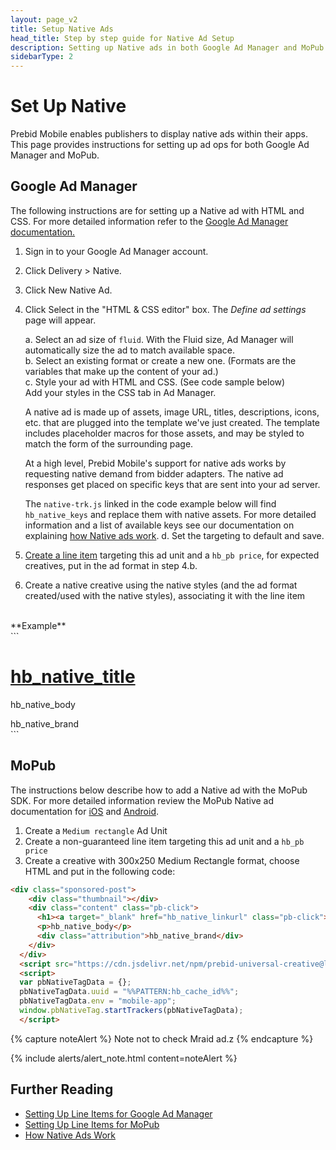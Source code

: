```yaml
---
layout: page_v2
title: Setup Native Ads
head_title: Step by step guide for Native Ad Setup
description: Setting up Native ads in both Google Ad Manager and MoPub.
sidebarType: 2
---
```


# Set Up Native

Prebid Mobile enables publishers to display native ads within their apps. This page provides instructions for setting up ad ops for both Google Ad Manager and MoPub.


## Google Ad Manager

The following instructions are for setting up a Native ad with HTML and CSS. For more detailed information refer to the [Google Ad Manager documentation.](https://support.google.com/admanager/answer/7661907)

1. Sign in to your Google Ad Manager account.
2. Click Delivery > Native.
3. Click New Native Ad.
4. Click Select in the "HTML & CSS editor" box. The *Define ad settings* page will appear.

      a. Select an ad size of `fluid`. With the Fluid size, Ad Manager will automatically size the ad to match available space.  
      b. Select an existing format or create a new one. (Formats are the variables that make up the content of your ad.)  
      c. Style your ad with HTML and CSS. (See code sample below)  
      Add your styles in the CSS tab in Ad Manager.

      A native ad is made up of assets, image URL, titles, descriptions, icons, etc. that are plugged into the template we've just created. The template includes placeholder macros for those assets, and may be styled to match the form of the surrounding page.

      At a high level, Prebid Mobile's support for native ads works by requesting native demand from bidder adapters. The native ad responses get placed on specific keys that are sent into your ad server.  

      The `native-trk.js` linked in the code example below will find `hb_native_keys` and replace them with native assets. For more detailed information and a list of available keys see our documentation on explaining [how Native ads work](/dev-docs/show-native-ads.html#how-native-ads-work).
      d. Set the targeting to default and save.

5. [Create a line item](/prebid-mobile/adops-line-item-setup-dfp.html) targeting this ad unit and a `hb_pb price`, for expected creatives, put in the ad format in step 4.b.
6. Create a native creative using the native styles (and the ad format created/used with the native styles), associating it with the line item

<br>
**Example**
<br>
```
<div class="sponsored-post">
  <div class="thumbnail"></div>
  <div class="content" class="pb-click">
    <h1><a target="_blank" href="hb_native_linkurl" class="pb-click">hb_native_title</a></h1>
    <p>hb_native_body</p>
    <div class="attribution">hb_native_brand</div>
  </div>
</div>
<script src="https://cdn.jsdelivr.net/npm/prebid-universal-creative@latest/dist/native-trk.js"></script>
<script>
  var pbNativeTagData = {};
  pbNativeTagData.uuid = "%%PATTERN:hb_cache_id%%";
  pbNativeTagData.env = "mobile-app";
  window.pbNativeTag.startTrackers(pbNativeTagData);
</script>
```

## MoPub

The instructions below describe how to add a Native ad with the MoPub SDK. For more detailed information review the MoPub Native ad documentation for [iOS](https://developers.mopub.com/publishers/ios/native/) and [Android](https://developers.mopub.com/publishers/android/native/).  

  1. Create a `Medium rectangle` Ad Unit
  2. Create a non-guaranteed line item targeting this ad unit and a `hb_pb price`
  3. Create a creative with 300x250 Medium Rectangle format, choose HTML and put in the following code:

```html
<div class="sponsored-post">
    <div class="thumbnail"></div>
    <div class="content" class="pb-click">
      <h1><a target="_blank" href="hb_native_linkurl" class="pb-click">hb_native_title</a></h1>
      <p>hb_native_body</p>
      <div class="attribution">hb_native_brand</div>
    </div>
  </div>
  <script src="https://cdn.jsdelivr.net/npm/prebid-universal-creative@latest/dist/native-trk.js"></script>
  <script>
  var pbNativeTagData = {};
  pbNativeTagData.uuid = "%%PATTERN:hb_cache_id%%";
  pbNativeTagData.env = "mobile-app";
  window.pbNativeTag.startTrackers(pbNativeTagData);
  </script>
```

{% capture noteAlert %}
Note not to check Mraid ad.z
{% endcapture %}

{% include alerts/alert_note.html content=noteAlert %}

## Further Reading
- [Setting Up Line Items for Google Ad Manager]({{site.baseurl}}/prebid-mobile/adops-line-item-setup-dfp.html)
- [Setting Up Line Items for MoPub]({{site.baseurl}}/prebid-mobile/adops-line-item-setup-mopub.html)
- [How Native Ads Work](/dev-docs/show-native-ads.html#how-native-ads-work)
